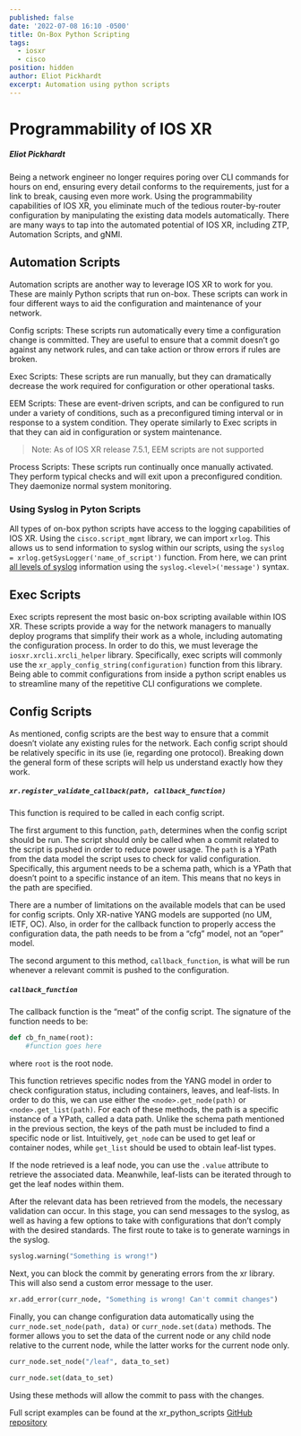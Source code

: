 ```yaml
---
published: false
date: '2022-07-08 16:10 -0500'
title: On-Box Python Scripting
tags:
  - iosxr
  - cisco
position: hidden
author: Eliot Pickhardt
excerpt: Automation using python scripts
---
```

# Programmability of IOS XR
##### Eliot Pickhardt
Being a network engineer no longer requires poring over CLI commands for hours on end, ensuring every detail conforms to the requirements, just for a link to break, causing even more work. Using the programmability capabilities of IOS XR, you eliminate much of the tedious router-by-router configuration by manipulating the existing data models automatically. There are many ways to tap into the automated potential of IOS XR, including ZTP, Automation Scripts, and gNMI.
## Automation Scripts
Automation scripts are another way to leverage IOS XR to work for you. These are mainly Python scripts that run on-box. These scripts can work in four different ways to aid the configuration and maintenance of your network. 

Config scripts: These scripts run automatically every time a configuration change is committed. They are useful to ensure that a commit doesn’t go against any network rules, and can take action or throw errors if rules are broken.

Exec Scripts: These scripts are run manually, but they can dramatically decrease the work required for configuration or other operational tasks.

EEM Scripts: These are event-driven scripts, and can be configured to run under a variety of conditions, such as a preconfigured timing interval or in response to a system condition. They operate similarly to Exec scripts in that they can aid in configuration or system maintenance. 

> Note: As of IOS XR release 7.5.1, EEM scripts are not supported

Process Scripts: These scripts run continually once manually activated. They perform typical checks and will exit upon a preconfigured condition. They daemonize normal system monitoring.

### Using Syslog in Pyton Scripts
All types of on-box python scripts have access to the logging capabilities of IOS XR. Using the `cisco.script_mgmt` library, we can import `xrlog`. This allows us to send information to syslog within our scripts, using the `syslog = xrlog.getSysLogger('name_of_script')` function. From here, we can print [all levels of syslog](https://www.cisco.com/c/en/us/td/docs/routers/access/wireless/software/guide/SysMsgLogging.html#wp1054858) information using the `syslog.<level>('message')` syntax.


## Exec Scripts

Exec scripts represent the most basic on-box scripting available within IOS XR. These scripts provide a way for the network managers to manually deploy programs that simplify their work as a whole, including automating the configuration process. In order to do this, we must leverage the `iosxr.xrcli.xrcli_helper` library. Specifically, exec scripts will commonly use the `xr_apply_config_string(configuration)` function from this library. Being able to commit configurations from inside a python script enables us to streamline many of the repetitive CLI configurations we complete. 

## Config Scripts
As mentioned, config scripts are the best way to ensure that a commit doesn’t violate any existing rules for the network. Each config script should be relatively specific in its use (ie, regarding one protocol). Breaking down the general form of these scripts will help us understand exactly how they work.

##### `xr.register_validate_callback(path, callback_function)`


This function is required to be called in each config script. 

The first argument to this function, `path`, determines when the config script should be run. The script should only be called when a commit related to the script is pushed in order to reduce power usage. The `path` is a YPath from the data model the script uses to check for valid configuration. Specifically,  this argument needs to be a schema path, which is a YPath that doesn’t point to a specific instance of an item. This means that no keys in the path are specified. 

There are a number of limitations on the available models that can be used for config scripts. Only XR-native YANG models are supported (no UM, IETF, OC). Also, in order for the callback function to properly access the configuration data, the path needs to be from a “cfg” model, not an “oper” model. 

The second argument to this method, `callback_function`, is what will be run whenever a relevant commit is pushed to the configuration.

##### `callback_function`
The callback function is the “meat” of the config script. The signature of the function needs to be:
```py
def cb_fn_name(root):
    #function goes here
```

where `root` is the root node.

This function retrieves specific nodes from the YANG model in order to check configuration status, including containers, leaves, and leaf-lists. In order to do this, we can use either the `<node>.get_node(path)` or `<node>.get_list(path)`. For each of these methods, the path is a specific instance of a YPath, called a data path. Unlike the schema path mentioned in the previous section, the keys of the path must be included to find a specific node or list. Intuitively, `get_node` can be used to get leaf or container nodes, while `get_list` should be used to obtain leaf-list types. 


If the node retrieved is a leaf node, you can use the `.value` attribute to retrieve the associated data. Meanwhile, leaf-lists can be iterated through to get the leaf nodes within them. 

After the relevant data has been retrieved from the models, the necessary validation can occur. In this stage, you can send messages to the syslog, as well as having a few options to take with configurations that don’t comply with the desired standards. The first route to take is to generate warnings in the syslog.

```py
syslog.warning("Something is wrong!")
```

Next, you can block the commit by generating errors from the xr library. This will also send a custom error message to the user. 

```py
xr.add_error(curr_node, "Something is wrong! Can't commit changes")
```

Finally, you can change configuration data automatically using the `curr_node.set_node(path, data)` or `curr_node.set(data)` methods. The former allows you to set the data of the current node or any child node relative to the current node, while the latter works for the current node only. 

```py
curr_node.set_node("/leaf", data_to_set)

curr_node.set(data_to_set)
```

Using these methods will allow the commit to pass with the changes.

Full script examples can be found at the xr_python_scripts [GitHub repository](https://github.com/CiscoDevNet/xr-python-scripts)
